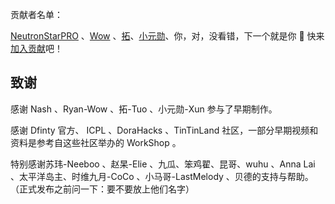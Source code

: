 贡献者名单：

[NeutronStarPRO](https://github.com/NeutronStarPRO) 、[Wow](https://github.com/RyanLee0396) 、[拓](https://github.com/Tuostarfish)、[小元勋](https://github.com/xiaoyuanxun)、你，对，没看错，下一个就是你 🫵 快来[加入贡献](https://github.com/NeutronStarDAO)吧！



## 致谢

感谢 Nash 、Ryan-Wow 、拓-Tuo 、小元勋-Xun 参与了早期制作。

感谢 Dfinty 官方、 ICPL 、DoraHacks 、TinTinLand 社区，一部分早期视频和资料是参考自这些社区举办的 WorkShop 。

特别感谢苏玮-Neeboo 、赵杲-Elie 、九瓜、笨鸡翟、昆哥、wuhu 、Anna Lai 、太平洋岛主、时维九月-CoCo 、小马哥-LastMelody 、贝德的支持与帮助。（正式发布之前问一下：要不要放上他们名字）



